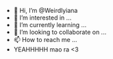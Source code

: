 - 👋 Hi, I’m @Weirdlyiana
- 👀 I’m interested in ...
- 🌱 I’m currently learning ...
- 💞️ I’m looking to collaborate on ...
- 📫 How to reach me ...
- YEAHHHHH mao ra <3

<!---
Weirdlyiana/Weirdlyiana is a ✨ special ✨ repository because its `README.md` (this file) appears on your GitHub profile.
You can click the Preview link to take a look at your changes.
--->
